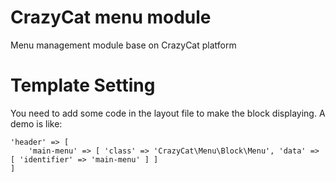 # CrazyCat menu module

Menu management module base on CrazyCat platform


# Template Setting

You need to add some code in the layout file to make the block displaying. A demo is like:

```
'header' => [
    'main-menu' => [ 'class' => 'CrazyCat\Menu\Block\Menu', 'data' => [ 'identifier' => 'main-menu' ] ]
]
```

